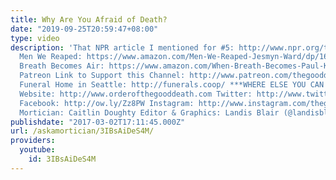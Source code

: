 ```yaml
---
title: Why Are You Afraid of Death?
date: "2019-09-25T20:59:47+08:00"
type: video
description: 'That NPR article I mentioned for #5: http://www.npr.org/templates/story/story.php?storyId=5623663
  Men We Reaped: https://www.amazon.com/Men-We-Reaped-Jesmyn-Ward/dp/160819521X When
  Breath Becomes Air: https://www.amazon.com/When-Breath-Becomes-Paul-Kalanithi/dp/081298840X/
  Patreon Link to Support this Channel: http://www.patreon.com/thegooddeath Co-Op
  Funeral Home in Seattle: http://funerals.coop/ ***WHERE ELSE YOU CAN FIND ME***
  Website: http://www.orderofthegooddeath.com Twitter: http://www.twitter.com/thegooddeath
  Facebook: http://ow.ly/Zz8PW Instagram: http://www.instagram.com/thegooddeath ***CREDITS***
  Mortician: Caitlin Doughty Editor & Graphics: Landis Blair (@landisblair)'
publishdate: "2017-03-02T17:11:45.000Z"
url: /askamortician/3IBsAiDeS4M/
providers:
  youtube:
    id: 3IBsAiDeS4M
---
```

